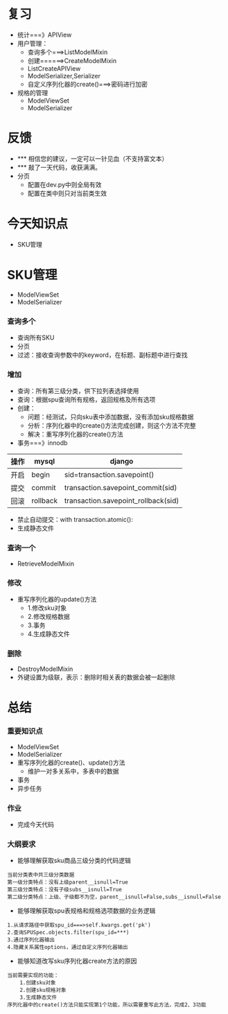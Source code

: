 # 复习

- 统计===》APIView
- 用户管理：
    - 查询多个===>ListModelMixin
    - 创建======>CreateModelMixin
    - ListCreateAPIView
    - ModelSerializer,Serializer
    - 自定义序列化器的create()===>密码进行加密
- 规格的管理
    - ModelViewSet
    - ModelSerializer

# 反馈

- ***	相信您的建议，一定可以一针见血（不支持富文本）
- ***	敲了一天代码，收获满满。
- 分页
    - 配置在dev.py中则全局有效
    - 配置在类中则只对当前类生效

# 今天知识点

- SKU管理

# SKU管理

- ModelViewSet
- ModelSerializer

### 查询多个

- 查询所有SKU
- 分页
- 过滤：接收查询参数中的keyword，在标题、副标题中进行查找

### 增加

- 查询：所有第三级分类，供下拉列表选择使用
- 查询：根据spu查询所有规格，返回规格及所有选项
- 创建：
    - 问题：经测试，只向sku表中添加数据，没有添加sku规格数据
    - 分析：序列化器中的create()方法完成创建，则这个方法不完整
    - 解决：重写序列化器的create()方法
- 事务===》innodb

操作 | mysql | django
---|---|---
开启 | begin | sid=transaction.savepoint()
提交 | commit | transaction.savepoint_commit(sid)
回滚 | rollback | transaction.savepoint_rollback(sid)

- 禁止自动提交：with transaction.atomic():
- 生成静态文件

### 查询一个

- RetrieveModelMixin

### 修改

- 重写序列化器的update()方法
    - 1.修改sku对象
    - 2.修改规格数据
    - 3.事务
    - 4.生成静态文件

### 删除

- DestroyModelMixin
- 外键设置为级联，表示：删除时相关表的数据会被一起删除

# 总结

### 重要知识点

- ModelViewSet
- ModelSerializer
- 重写序列化器的create()、update()方法
    - 维护一对多关系中，多表中的数据
- 事务
- 异步任务

### 作业

- 完成今天代码

### 大纲要求

- 能够理解获取sku商品三级分类的代码逻辑

```
当前分类表中共三级分类数据
第一级分类特点：没有上级parent__isnull=True
第三级分类特点：没有子级subs__isnull=True
第二级分类特点：上级、子级都不为空，parent__isnull=False,subs__isnull=False
```

- 能够理解获取spu表规格和规格选项数据的业务逻辑

```
1.从请求路径中获取spu_id===>self.kwargs.get('pk')
2.查询SPUSpec.objects.filter(spu_id=***)
3.通过序列化器输出
4.隐藏关系属性options，通过自定义序列化器输出
```

- 能够知道改写sku序列化器create方法的原因

```
当前需要实现的功能：
    1.创建sku对象
    2.创建sku规格对象
    3.生成静态文件
序列化器中的create()方法只能实现第1个功能，所以需要重写此方法，完成2、3功能
```

